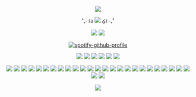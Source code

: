 <div align="center">
  
![](https://files.catbox.moe/1hkrpi.gif)
  
˚₊‧ ꒰ა ![](https://komarev.com/ghpvc/?username=RyebreadWins&label=stalkers:&color=eac2c4) ໒꒱ ‧₊˚
  
![](https://files.catbox.moe/uze5kr.webp)
![](https://64.media.tumblr.com/672b93756bc2d7601701d95e0a032af1/d5d60631842e5393-66/s540x810/1560cb2324ecf425505ea81dbffd615d08129691.gifv)
<div align="center">
  
[![spotify-github-profile](https://spotify-github-profile.kittinanx.com/api/view?uid=b5mgr4qsrbltzk8talaobdap8&cover_image=true&theme=novatorem&show_offline=false&background_color=dbdbdb&interchange=false&bar_color=ee4949&bar_color_cover=true)](https://spotify-github-profile.kittinanx.com/api/view?uid=b5mgr4qsrbltzk8talaobdap8&redirect=true)

![](https://i.postimg.cc/76qT6jNh/ezgif-6-2659ca21ba.gif) ![](https://i.postimg.cc/tg3x99W8/ezgif-6-3a935fb638.gif) ![](https://i.postimg.cc/5y6yQJQ4/done-02-99c58ecf97121af0afdff003b43ac1d7.gif) ![](https://64.media.tumblr.com/801b8767be0f8cbddf7502baad259034/0b1ab1662ed45859-12/s250x400/31e6e61d04c9a4a6516f3179ac5243e2d9babf33.gifv) ![](https://64.media.tumblr.com/a15d9adfb7c7b62225c207bfe053edaa/a8f4217747d32c07-f9/s250x400/c3fd300b26b41414d5f00fa1613de5e7b382650b.gif) ![](https://64.media.tumblr.com/17711b16f6789f5e13c48df501382a87/a8f4217747d32c07-fb/s250x400/83606023e0b2dfc3a8fb513084ce6092485d9282.gif)
<div align="center">
  
![](https://files.catbox.moe/9dz2tc.gif) ![](https://files.catbox.moe/tntuz6.gif) ![](https://files.catbox.moe/jry53a.png) ![](https://files.catbox.moe/xkmj24.gif) ![](https://external-media.spacehey.net/media/s2rDc7o7d_SkG_PE4ESI0ZLScSTrTkAbxltxkcy0OEAI=/https://images-wixmp-ed30a86b8c4ca887773594c2.wixmp.com/f/41fd6f33-1b2c-42c1-be65-e8c7ff66a2ff/dg1486d-d40b5590-f99c-454a-960c-45dae0ebbc62.gif?token=eyJ0eXAiOiJKV1QiLCJhbGciOiJIUzI1NiJ9.eyJzdWIiOiJ1cm46YXBwOjdlMGQxODg5ODIyNjQzNzNhNWYwZDQxNWVhMGQyNmUwIiwiaXNzIjoidXJuOmFwcDo3ZTBkMTg4OTgyMjY0MzczYTVmMGQ0MTVlYTBkMjZlMCIsIm9iaiI6W1t7InBhdGgiOiJcL2ZcLzQxZmQ2ZjMzLTFiMmMtNDJjMS1iZTY1LWU4YzdmZjY2YTJmZlwvZGcxNDg2ZC1kNDBiNTU5MC1mOTljLTQ1NGEtOTYwYy00NWRhZTBlYmJjNjIuZ2lmIn1dXSwiYXVkIjpbInVybjpzZXJ2aWNlOmZpbGUuZG93bmxvYWQiXX0.tyDT45tMP6MFtXuxyVJk8G2Uoqq3YwcXkBTpbKT752I) ![](https://files.catbox.moe/3w4oej.gif) ![](https://images-wixmp-ed30a86b8c4ca887773594c2.wixmp.com/f/84cfb193-afe8-4e46-832b-30e2e0aa8ee5/d7jq3d6-574356f0-348b-49d0-b144-aa9b2169ede4.png?token=eyJ0eXAiOiJKV1QiLCJhbGciOiJIUzI1NiJ9.eyJzdWIiOiJ1cm46YXBwOjdlMGQxODg5ODIyNjQzNzNhNWYwZDQxNWVhMGQyNmUwIiwiaXNzIjoidXJuOmFwcDo3ZTBkMTg4OTgyMjY0MzczYTVmMGQ0MTVlYTBkMjZlMCIsIm9iaiI6W1t7InBhdGgiOiJcL2ZcLzg0Y2ZiMTkzLWFmZTgtNGU0Ni04MzJiLTMwZTJlMGFhOGVlNVwvZDdqcTNkNi01NzQzNTZmMC0zNDhiLTQ5ZDAtYjE0NC1hYTliMjE2OWVkZTQucG5nIn1dXSwiYXVkIjpbInVybjpzZXJ2aWNlOmZpbGUuZG93bmxvYWQiXX0.6lxUI0e0pgqvstr1o0P9lKND76si4QatZQvoLU1rKjo) ![](https://images-wixmp-ed30a86b8c4ca887773594c2.wixmp.com/f/7dec2f29-ba78-42c3-86f7-68f06540e531/d69ys5l-5d7873ee-aefc-4954-b528-94b13fa88b30.gif?token=eyJ0eXAiOiJKV1QiLCJhbGciOiJIUzI1NiJ9.eyJzdWIiOiJ1cm46YXBwOjdlMGQxODg5ODIyNjQzNzNhNWYwZDQxNWVhMGQyNmUwIiwiaXNzIjoidXJuOmFwcDo3ZTBkMTg4OTgyMjY0MzczYTVmMGQ0MTVlYTBkMjZlMCIsIm9iaiI6W1t7InBhdGgiOiJcL2ZcLzdkZWMyZjI5LWJhNzgtNDJjMy04NmY3LTY4ZjA2NTQwZTUzMVwvZDY5eXM1bC01ZDc4NzNlZS1hZWZjLTQ5NTQtYjUyOC05NGIxM2ZhODhiMzAuZ2lmIn1dXSwiYXVkIjpbInVybjpzZXJ2aWNlOmZpbGUuZG93bmxvYWQiXX0.qjl-e9bCvpESZ-t-8AWMXGbp3upIIALK2JCtlE0MWg0) ![](https://images-wixmp-ed30a86b8c4ca887773594c2.wixmp.com/f/ff821fa7-5b26-45ce-9ae8-f9c3b4d5b5e8/d9p48q0-af800182-9619-48e0-99b2-c25fd92c10e5.gif?token=eyJ0eXAiOiJKV1QiLCJhbGciOiJIUzI1NiJ9.eyJzdWIiOiJ1cm46YXBwOjdlMGQxODg5ODIyNjQzNzNhNWYwZDQxNWVhMGQyNmUwIiwiaXNzIjoidXJuOmFwcDo3ZTBkMTg4OTgyMjY0MzczYTVmMGQ0MTVlYTBkMjZlMCIsIm9iaiI6W1t7InBhdGgiOiJcL2ZcL2ZmODIxZmE3LTViMjYtNDVjZS05YWU4LWY5YzNiNGQ1YjVlOFwvZDlwNDhxMC1hZjgwMDE4Mi05NjE5LTQ4ZTAtOTliMi1jMjVmZDkyYzEwZTUuZ2lmIn1dXSwiYXVkIjpbInVybjpzZXJ2aWNlOmZpbGUuZG93bmxvYWQiXX0.jjzoBHTBiZwyvHJaaz34NmCeH9ZCDvINPxEgUhmKYw8) ![](https://images-wixmp-ed30a86b8c4ca887773594c2.wixmp.com/f/a2fc0439-a975-42ea-902d-125f22251f86/d7kr7mf-6f1fec1f-0f53-4ca6-8d71-d079eaa0cce6.gif?token=eyJ0eXAiOiJKV1QiLCJhbGciOiJIUzI1NiJ9.eyJzdWIiOiJ1cm46YXBwOjdlMGQxODg5ODIyNjQzNzNhNWYwZDQxNWVhMGQyNmUwIiwiaXNzIjoidXJuOmFwcDo3ZTBkMTg4OTgyMjY0MzczYTVmMGQ0MTVlYTBkMjZlMCIsIm9iaiI6W1t7InBhdGgiOiJcL2ZcL2EyZmMwNDM5LWE5NzUtNDJlYS05MDJkLTEyNWYyMjI1MWY4NlwvZDdrcjdtZi02ZjFmZWMxZi0wZjUzLTRjYTYtOGQ3MS1kMDc5ZWFhMGNjZTYuZ2lmIn1dXSwiYXVkIjpbInVybjpzZXJ2aWNlOmZpbGUuZG93bmxvYWQiXX0.f6-F3-O_cdPqEoUrSyopZj-zt079_24i0jPEUtFa1rs) ![](https://images-wixmp-ed30a86b8c4ca887773594c2.wixmp.com/f/1dc0073a-e985-4aa9-85d0-4152ebb4c7e4/dgw6ny7-a4dc1619-3a20-4ab0-8d78-0978e465dd12.gif?token=eyJ0eXAiOiJKV1QiLCJhbGciOiJIUzI1NiJ9.eyJzdWIiOiJ1cm46YXBwOjdlMGQxODg5ODIyNjQzNzNhNWYwZDQxNWVhMGQyNmUwIiwiaXNzIjoidXJuOmFwcDo3ZTBkMTg4OTgyMjY0MzczYTVmMGQ0MTVlYTBkMjZlMCIsIm9iaiI6W1t7InBhdGgiOiJcL2ZcLzFkYzAwNzNhLWU5ODUtNGFhOS04NWQwLTQxNTJlYmI0YzdlNFwvZGd3Nm55Ny1hNGRjMTYxOS0zYTIwLTRhYjAtOGQ3OC0wOTc4ZTQ2NWRkMTIuZ2lmIn1dXSwiYXVkIjpbInVybjpzZXJ2aWNlOmZpbGUuZG93bmxvYWQiXX0.6eJ1kInN2S8OFH4PQFrmVe5s8DlW5Cv3qr8Il72OE_4) ![](https://images-wixmp-ed30a86b8c4ca887773594c2.wixmp.com/f/c383e453-15e6-4294-9fed-476c9445f51b/d8t4iu1-4181bbd8-20d5-4214-af57-f2d5487e1ec5.gif?token=eyJ0eXAiOiJKV1QiLCJhbGciOiJIUzI1NiJ9.eyJzdWIiOiJ1cm46YXBwOjdlMGQxODg5ODIyNjQzNzNhNWYwZDQxNWVhMGQyNmUwIiwiaXNzIjoidXJuOmFwcDo3ZTBkMTg4OTgyMjY0MzczYTVmMGQ0MTVlYTBkMjZlMCIsIm9iaiI6W1t7InBhdGgiOiJcL2ZcL2MzODNlNDUzLTE1ZTYtNDI5NC05ZmVkLTQ3NmM5NDQ1ZjUxYlwvZDh0NGl1MS00MTgxYmJkOC0yMGQ1LTQyMTQtYWY1Ny1mMmQ1NDg3ZTFlYzUuZ2lmIn1dXSwiYXVkIjpbInVybjpzZXJ2aWNlOmZpbGUuZG93bmxvYWQiXX0.ZSY6L6zpFzNdkUiZI_AXvJ7FVvP3uPOEnKKoLmMMYvI) ![](https://images-wixmp-ed30a86b8c4ca887773594c2.wixmp.com/f/c383e453-15e6-4294-9fed-476c9445f51b/d8taz9a-bd18f61d-cb44-40c9-9017-85ab6b7bfc4e.gif?token=eyJ0eXAiOiJKV1QiLCJhbGciOiJIUzI1NiJ9.eyJzdWIiOiJ1cm46YXBwOjdlMGQxODg5ODIyNjQzNzNhNWYwZDQxNWVhMGQyNmUwIiwiaXNzIjoidXJuOmFwcDo3ZTBkMTg4OTgyMjY0MzczYTVmMGQ0MTVlYTBkMjZlMCIsIm9iaiI6W1t7InBhdGgiOiJcL2ZcL2MzODNlNDUzLTE1ZTYtNDI5NC05ZmVkLTQ3NmM5NDQ1ZjUxYlwvZDh0YXo5YS1iZDE4ZjYxZC1jYjQ0LTQwYzktOTAxNy04NWFiNmI3YmZjNGUuZ2lmIn1dXSwiYXVkIjpbInVybjpzZXJ2aWNlOmZpbGUuZG93bmxvYWQiXX0.LJjAH-b5I8Trj3kPhv09zxP4TPNqXpYTDYB5nFb1X9I) ![](https://images-wixmp-ed30a86b8c4ca887773594c2.wixmp.com/f/83eb824d-73d2-483b-b1ce-c27d409125ee/d7m5ko7-5d5b87cd-4321-4c4f-9dbd-5a0b209f999f.gif?token=eyJ0eXAiOiJKV1QiLCJhbGciOiJIUzI1NiJ9.eyJzdWIiOiJ1cm46YXBwOjdlMGQxODg5ODIyNjQzNzNhNWYwZDQxNWVhMGQyNmUwIiwiaXNzIjoidXJuOmFwcDo3ZTBkMTg4OTgyMjY0MzczYTVmMGQ0MTVlYTBkMjZlMCIsIm9iaiI6W1t7InBhdGgiOiJcL2ZcLzgzZWI4MjRkLTczZDItNDgzYi1iMWNlLWMyN2Q0MDkxMjVlZVwvZDdtNWtvNy01ZDViODdjZC00MzIxLTRjNGYtOWRiZC01YTBiMjA5Zjk5OWYuZ2lmIn1dXSwiYXVkIjpbInVybjpzZXJ2aWNlOmZpbGUuZG93bmxvYWQiXX0.sTfHELFbQUmLjkqJNHwOyncPPXFWmP7Z9tNNia3p2dA) ![](https://images-wixmp-ed30a86b8c4ca887773594c2.wixmp.com/f/1dc0073a-e985-4aa9-85d0-4152ebb4c7e4/dgwx784-c6b56ccb-8f99-4746-9ae5-c2238a169bae.gif?token=eyJ0eXAiOiJKV1QiLCJhbGciOiJIUzI1NiJ9.eyJzdWIiOiJ1cm46YXBwOjdlMGQxODg5ODIyNjQzNzNhNWYwZDQxNWVhMGQyNmUwIiwiaXNzIjoidXJuOmFwcDo3ZTBkMTg4OTgyMjY0MzczYTVmMGQ0MTVlYTBkMjZlMCIsIm9iaiI6W1t7InBhdGgiOiJcL2ZcLzFkYzAwNzNhLWU5ODUtNGFhOS04NWQwLTQxNTJlYmI0YzdlNFwvZGd3eDc4NC1jNmI1NmNjYi04Zjk5LTQ3NDYtOWFlNS1jMjIzOGExNjliYWUuZ2lmIn1dXSwiYXVkIjpbInVybjpzZXJ2aWNlOmZpbGUuZG93bmxvYWQiXX0.JPR9AurNVC1Fe4LdLTNjAqH0oKhJGeLcTjI8FrhFXow) ![](https://images-wixmp-ed30a86b8c4ca887773594c2.wixmp.com/f/29520306-18df-4d10-ba4e-10ff2e976e3b/d7lez7a-e4fe5c65-4ee4-436f-a09b-b8f2dbcf1e2d.png?token=eyJ0eXAiOiJKV1QiLCJhbGciOiJIUzI1NiJ9.eyJzdWIiOiJ1cm46YXBwOjdlMGQxODg5ODIyNjQzNzNhNWYwZDQxNWVhMGQyNmUwIiwiaXNzIjoidXJuOmFwcDo3ZTBkMTg4OTgyMjY0MzczYTVmMGQ0MTVlYTBkMjZlMCIsIm9iaiI6W1t7InBhdGgiOiJcL2ZcLzI5NTIwMzA2LTE4ZGYtNGQxMC1iYTRlLTEwZmYyZTk3NmUzYlwvZDdsZXo3YS1lNGZlNWM2NS00ZWU0LTQzNmYtYTA5Yi1iOGYyZGJjZjFlMmQucG5nIn1dXSwiYXVkIjpbInVybjpzZXJ2aWNlOmZpbGUuZG93bmxvYWQiXX0.rPof_uA3kQr76cAZ447BRNu4-32UHZp4RseOZxpmEvM) ![](https://images-wixmp-ed30a86b8c4ca887773594c2.wixmp.com/f/83eb824d-73d2-483b-b1ce-c27d409125ee/d7m5l08-ea4697dc-ef57-4b5b-8fe8-9ed796d16fa8.png/v1/fill/w_99,h_56,q_80,strp/hannibal_by_clio_mokona_d7m5l08-fullview.jpg?token=eyJ0eXAiOiJKV1QiLCJhbGciOiJIUzI1NiJ9.eyJzdWIiOiJ1cm46YXBwOjdlMGQxODg5ODIyNjQzNzNhNWYwZDQxNWVhMGQyNmUwIiwiaXNzIjoidXJuOmFwcDo3ZTBkMTg4OTgyMjY0MzczYTVmMGQ0MTVlYTBkMjZlMCIsIm9iaiI6W1t7ImhlaWdodCI6Ijw9NTYiLCJwYXRoIjoiXC9mXC84M2ViODI0ZC03M2QyLTQ4M2ItYjFjZS1jMjdkNDA5MTI1ZWVcL2Q3bTVsMDgtZWE0Njk3ZGMtZWY1Ny00YjViLThmZTgtOWVkNzk2ZDE2ZmE4LnBuZyIsIndpZHRoIjoiPD05OSJ9XV0sImF1ZCI6WyJ1cm46c2VydmljZTppbWFnZS5vcGVyYXRpb25zIl19.hJWpbnr-pmhxlJqWNIVD-s6Pa9SwtIJLNkGfFY0uWnE) ![](https://images-wixmp-ed30a86b8c4ca887773594c2.wixmp.com/f/125a9ff8-5357-4e28-b692-83cb8e3bf7ee/d1goiao-317f8e0d-8bba-433a-8a7a-bba984727943.jpg/v1/fill/w_99,h_56,q_75,strp/cannibal_corpse_stamp_by_sallygauge_d1goiao-fullview.jpg?token=eyJ0eXAiOiJKV1QiLCJhbGciOiJIUzI1NiJ9.eyJzdWIiOiJ1cm46YXBwOjdlMGQxODg5ODIyNjQzNzNhNWYwZDQxNWVhMGQyNmUwIiwiaXNzIjoidXJuOmFwcDo3ZTBkMTg4OTgyMjY0MzczYTVmMGQ0MTVlYTBkMjZlMCIsIm9iaiI6W1t7ImhlaWdodCI6Ijw9NTYiLCJwYXRoIjoiXC9mXC8xMjVhOWZmOC01MzU3LTRlMjgtYjY5Mi04M2NiOGUzYmY3ZWVcL2QxZ29pYW8tMzE3ZjhlMGQtOGJiYS00MzNhLThhN2EtYmJhOTg0NzI3OTQzLmpwZyIsIndpZHRoIjoiPD05OSJ9XV0sImF1ZCI6WyJ1cm46c2VydmljZTppbWFnZS5vcGVyYXRpb25zIl19._ss-fcGhbSXnjJ4y2Da1K0AioVqXNkIp9zk9Yp-Ty-I) ![](https://images-wixmp-ed30a86b8c4ca887773594c2.wixmp.com/f/81184bf8-037f-4362-9cda-0c62c2d27c95/dbzth43-e7e569fe-84df-41fd-ba0e-eeab0b52db5e.gif?token=eyJ0eXAiOiJKV1QiLCJhbGciOiJIUzI1NiJ9.eyJzdWIiOiJ1cm46YXBwOjdlMGQxODg5ODIyNjQzNzNhNWYwZDQxNWVhMGQyNmUwIiwiaXNzIjoidXJuOmFwcDo3ZTBkMTg4OTgyMjY0MzczYTVmMGQ0MTVlYTBkMjZlMCIsIm9iaiI6W1t7InBhdGgiOiJcL2ZcLzgxMTg0YmY4LTAzN2YtNDM2Mi05Y2RhLTBjNjJjMmQyN2M5NVwvZGJ6dGg0My1lN2U1NjlmZS04NGRmLTQxZmQtYmEwZS1lZWFiMGI1MmRiNWUuZ2lmIn1dXSwiYXVkIjpbInVybjpzZXJ2aWNlOmZpbGUuZG93bmxvYWQiXX0.gYI4boGiCqcpO6CuyHiKTd_vY95-Sn70rimWchMlEh4) ![](https://images-wixmp-ed30a86b8c4ca887773594c2.wixmp.com/f/1dc0073a-e985-4aa9-85d0-4152ebb4c7e4/dgwwsg2-13aef09f-10e5-483e-a5b2-9b8ec036a3b1.gif?token=eyJ0eXAiOiJKV1QiLCJhbGciOiJIUzI1NiJ9.eyJzdWIiOiJ1cm46YXBwOjdlMGQxODg5ODIyNjQzNzNhNWYwZDQxNWVhMGQyNmUwIiwiaXNzIjoidXJuOmFwcDo3ZTBkMTg4OTgyMjY0MzczYTVmMGQ0MTVlYTBkMjZlMCIsIm9iaiI6W1t7InBhdGgiOiJcL2ZcLzFkYzAwNzNhLWU5ODUtNGFhOS04NWQwLTQxNTJlYmI0YzdlNFwvZGd3d3NnMi0xM2FlZjA5Zi0xMGU1LTQ4M2UtYTViMi05YjhlYzAzNmEzYjEuZ2lmIn1dXSwiYXVkIjpbInVybjpzZXJ2aWNlOmZpbGUuZG93bmxvYWQiXX0.bdhc_q51Z8Omnx0QWxPv7PgqkkRg9Fa0MlTQF3hPPhM) ![](https://images-wixmp-ed30a86b8c4ca887773594c2.wixmp.com/f/83eb824d-73d2-483b-b1ce-c27d409125ee/d7m5kau-74c966a8-d658-4984-8d29-8c1562d1fb74.gif?token=eyJ0eXAiOiJKV1QiLCJhbGciOiJIUzI1NiJ9.eyJzdWIiOiJ1cm46YXBwOjdlMGQxODg5ODIyNjQzNzNhNWYwZDQxNWVhMGQyNmUwIiwiaXNzIjoidXJuOmFwcDo3ZTBkMTg4OTgyMjY0MzczYTVmMGQ0MTVlYTBkMjZlMCIsIm9iaiI6W1t7InBhdGgiOiJcL2ZcLzgzZWI4MjRkLTczZDItNDgzYi1iMWNlLWMyN2Q0MDkxMjVlZVwvZDdtNWthdS03NGM5NjZhOC1kNjU4LTQ5ODQtOGQyOS04YzE1NjJkMWZiNzQuZ2lmIn1dXSwiYXVkIjpbInVybjpzZXJ2aWNlOmZpbGUuZG93bmxvYWQiXX0.U4hoGqEux00O_lsKDToS-izfaCDA4VpimAUNGspKlZU) ![](https://images-wixmp-ed30a86b8c4ca887773594c2.wixmp.com/f/81184bf8-037f-4362-9cda-0c62c2d27c95/dbzthif-2f49b718-5c86-4ff4-ac64-1949ff9d5143.gif?token=eyJ0eXAiOiJKV1QiLCJhbGciOiJIUzI1NiJ9.eyJzdWIiOiJ1cm46YXBwOjdlMGQxODg5ODIyNjQzNzNhNWYwZDQxNWVhMGQyNmUwIiwiaXNzIjoidXJuOmFwcDo3ZTBkMTg4OTgyMjY0MzczYTVmMGQ0MTVlYTBkMjZlMCIsIm9iaiI6W1t7InBhdGgiOiJcL2ZcLzgxMTg0YmY4LTAzN2YtNDM2Mi05Y2RhLTBjNjJjMmQyN2M5NVwvZGJ6dGhpZi0yZjQ5YjcxOC01Yzg2LTRmZjQtYWM2NC0xOTQ5ZmY5ZDUxNDMuZ2lmIn1dXSwiYXVkIjpbInVybjpzZXJ2aWNlOmZpbGUuZG93bmxvYWQiXX0.PSn1HZTtY_xwyUmi4Pd6MWQrgKZ-CHE5btncwyaq0SA) ![](https://images-wixmp-ed30a86b8c4ca887773594c2.wixmp.com/f/e012bbe8-c872-408c-82c9-e5cf31a289fc/dagov2y-73eb8920-433b-46e1-bf86-8910a57ed234.png?token=eyJ0eXAiOiJKV1QiLCJhbGciOiJIUzI1NiJ9.eyJzdWIiOiJ1cm46YXBwOjdlMGQxODg5ODIyNjQzNzNhNWYwZDQxNWVhMGQyNmUwIiwiaXNzIjoidXJuOmFwcDo3ZTBkMTg4OTgyMjY0MzczYTVmMGQ0MTVlYTBkMjZlMCIsIm9iaiI6W1t7InBhdGgiOiJcL2ZcL2UwMTJiYmU4LWM4NzItNDA4Yy04MmM5LWU1Y2YzMWEyODlmY1wvZGFnb3YyeS03M2ViODkyMC00MzNiLTQ2ZTEtYmY4Ni04OTEwYTU3ZWQyMzQucG5nIn1dXSwiYXVkIjpbInVybjpzZXJ2aWNlOmZpbGUuZG93bmxvYWQiXX0.p81epQJUbeLL0_CvMYrEV6pxBdF_Xr_rBeqEFhYzi_4) ![](https://images-wixmp-ed30a86b8c4ca887773594c2.wixmp.com/f/21b4d20b-8b8c-4b94-b664-4b7fcc9ac2ee/d1r6n7z-d40253d4-aab7-4c94-8094-f752c3dc49b2.png/v1/fill/w_92,h_58,q_80,strp/mads_mikkelsen_stamp_ii_by_raephen_d1r6n7z-fullview.jpg?token=eyJ0eXAiOiJKV1QiLCJhbGciOiJIUzI1NiJ9.eyJzdWIiOiJ1cm46YXBwOjdlMGQxODg5ODIyNjQzNzNhNWYwZDQxNWVhMGQyNmUwIiwiaXNzIjoidXJuOmFwcDo3ZTBkMTg4OTgyMjY0MzczYTVmMGQ0MTVlYTBkMjZlMCIsIm9iaiI6W1t7ImhlaWdodCI6Ijw9NTgiLCJwYXRoIjoiXC9mXC8yMWI0ZDIwYi04YjhjLTRiOTQtYjY2NC00YjdmY2M5YWMyZWVcL2QxcjZuN3otZDQwMjUzZDQtYWFiNy00Yzk0LTgwOTQtZjc1MmMzZGM0OWIyLnBuZyIsIndpZHRoIjoiPD05MiJ9XV0sImF1ZCI6WyJ1cm46c2VydmljZTppbWFnZS5vcGVyYXRpb25zIl19.tRGzgCmsmI_DODBKeojYFdCPE0RyB9BNbznYJpgwne4) ![](https://images-wixmp-ed30a86b8c4ca887773594c2.wixmp.com/f/b46bbf2a-af00-412a-a41e-043106934ea7/dax18ra-bae2ed14-393f-4e7b-9aad-7d72439a3e57.png?token=eyJ0eXAiOiJKV1QiLCJhbGciOiJIUzI1NiJ9.eyJzdWIiOiJ1cm46YXBwOjdlMGQxODg5ODIyNjQzNzNhNWYwZDQxNWVhMGQyNmUwIiwiaXNzIjoidXJuOmFwcDo3ZTBkMTg4OTgyMjY0MzczYTVmMGQ0MTVlYTBkMjZlMCIsIm9iaiI6W1t7InBhdGgiOiJcL2ZcL2I0NmJiZjJhLWFmMDAtNDEyYS1hNDFlLTA0MzEwNjkzNGVhN1wvZGF4MThyYS1iYWUyZWQxNC0zOTNmLTRlN2ItOWFhZC03ZDcyNDM5YTNlNTcucG5nIn1dXSwiYXVkIjpbInVybjpzZXJ2aWNlOmZpbGUuZG93bmxvYWQiXX0.ugXysd4CfBvfH0yw88lOI4SjmrFA4NWXP3B0XQm46wo) ![](https://images-wixmp-ed30a86b8c4ca887773594c2.wixmp.com/f/1dc0073a-e985-4aa9-85d0-4152ebb4c7e4/dgw6tlr-226ad84b-a82d-42bc-8e29-e79dea079a86.gif?token=eyJ0eXAiOiJKV1QiLCJhbGciOiJIUzI1NiJ9.eyJzdWIiOiJ1cm46YXBwOjdlMGQxODg5ODIyNjQzNzNhNWYwZDQxNWVhMGQyNmUwIiwiaXNzIjoidXJuOmFwcDo3ZTBkMTg4OTgyMjY0MzczYTVmMGQ0MTVlYTBkMjZlMCIsIm9iaiI6W1t7InBhdGgiOiJcL2ZcLzFkYzAwNzNhLWU5ODUtNGFhOS04NWQwLTQxNTJlYmI0YzdlNFwvZGd3NnRsci0yMjZhZDg0Yi1hODJkLTQyYmMtOGUyOS1lNzlkZWEwNzlhODYuZ2lmIn1dXSwiYXVkIjpbInVybjpzZXJ2aWNlOmZpbGUuZG93bmxvYWQiXX0.UQOOY26w1PHgLKVPeVF6PBuH1w309Zv9lcwO2AgnOgg) ![](https://images-wixmp-ed30a86b8c4ca887773594c2.wixmp.com/f/a82a7ae0-bbff-4994-899c-635d662a9530/d8sz9tf-31f6df3e-36b5-4818-a015-6cb50dab8c62.gif?token=eyJ0eXAiOiJKV1QiLCJhbGciOiJIUzI1NiJ9.eyJzdWIiOiJ1cm46YXBwOjdlMGQxODg5ODIyNjQzNzNhNWYwZDQxNWVhMGQyNmUwIiwiaXNzIjoidXJuOmFwcDo3ZTBkMTg4OTgyMjY0MzczYTVmMGQ0MTVlYTBkMjZlMCIsIm9iaiI6W1t7InBhdGgiOiJcL2ZcL2E4MmE3YWUwLWJiZmYtNDk5NC04OTljLTYzNWQ2NjJhOTUzMFwvZDhzejl0Zi0zMWY2ZGYzZS0zNmI1LTQ4MTgtYTAxNS02Y2I1MGRhYjhjNjIuZ2lmIn1dXSwiYXVkIjpbInVybjpzZXJ2aWNlOmZpbGUuZG93bmxvYWQiXX0.eG5YESgoVylQQSuvmqzR0cVnwKFPBSo3CZCfccT3jBY)

![](https://files.catbox.moe/6o51wy.png)
